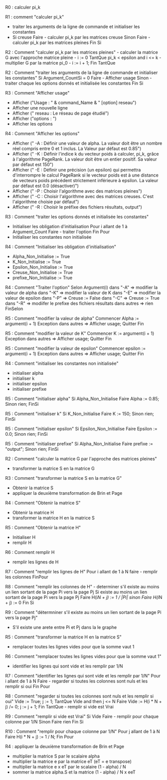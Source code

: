 R0 : calculer pi_k

R1 : comment "calculer pi_k"
 -  traiter les arguments de la ligne de commande et initialiser les constantes
 -  Si creuse Faire
        - calculer pi_k par les matrices creuse
    Sinon Faire
        - calculer pi_k par les matrices pleines
    Fin Si

R2 : Comment "calculer pi_k par les matrices pleines"
        - calculer la matrice G avec l'approche matrice pleine
        - i := 0
        TantQue pi_k < epsilon and i <= k
                - multiplier G par la matrice pi_0
                - i := i + 1;
        Fin TantQue

R2 : Comment "traiter les arguments de la ligne de commande et initialiser les constantes"
    Si Argument_CountSi = 0 Faire
        - Afficher usage
    Sinon
        - traiter chaque les options donnés et initialisée les constantes
    Fin Si

R3 : Comment "Afficher usage"
 -  Afficher ("Usage : " & command_Name & " [option] reseau")
 -  Afficher une nouvelle ligne
 -  Afficher ("    reseau : Le réseau de page étudié")
 -  Afficher ("options : ")
 -  Afficher les options

R4 : Comment "Afficher les options"
 -  Afficher (" -A <valeur> : Définir une valeur de alpha. La valeur doit être un nombre réel compris entre 0 et 1 inclus. La Valeur par défaut est 0.85")
 -  Afficher (" -K <valeur> : Définir l'indice k du vecteur poids à calculer, pi_k, grâce à l'algorithme PageRank. La valeur doit être un entier positif. Sa valeur par défaut est 150")
 -  Afficher (" -E <valeur> : Définir une précision (un epsilon) qui permettra d'interrompre le calcul PageRank si le vecteur poids est à une distance de vecteurs poids précédent strictement inférieure à epsilon. La valeur par défaut est 0.0 (désactiver)")
 -  Afficher (" -P          : Choisir l'algorithme avec des matrices pleines")
 -  Afficher (" -C          : Choisir l'algorithme avec des matrices creuses. C'est l'algorithme choisie par défaut")
 -  Afficher (" -R <prefixe>: Choisir le préfixe des fichiers résultats, output")

R3 : Comment "traiter les options donnés et initialisée les constantes"
 -  Initialiser les obligation d'initialisation
    Pour i allant de 1 à Argument_Count Faire
        - traiter l'option
    Fin Pour
 -  Initialiser les constantes non initialisée

R4 : Comment "Initialiser les obligation d'initialisation"
 -  Alpha_Non_Initialise := True
 -  K_Non_Initialise := True
 -  Epsilon_Non_Initialise := True
 -  Creuse_Non_Initialise := True
 -  prefixe_Non_Initialise := True

R4 : Comment "Traiter l'option"
    Selon Argument(i)
        dans "-A" => modifier la valeur de alpha
        dans "-K" => modifier la valeur de K
        dans "-E" => modifier la valeur de epsilon
        dans "-P" => Creuse := False
        dans "-C" => Creuse := True
        dans "-R" => modiifer le prefixe des fichiers résultats
        dans autres => rien
    FinSelon

R5 : Comment "modifier la valeur de alpha"
    Commencer
        Alpha := argument(i + 1)
    Exception
        dans autres => Afficher usage; Quitter
    Fin


R5 : Comment "modifier la valeur de K"
    Commencer
        K := argument(i + 1)
    Exception
        dans autres => Afficher usage; Quitter
    Fin

R5 : Comment "modifier la valeur de epsilon"
    Commencer
        epsilon := argument(i + 1)
    Exception
        dans autres => Afficher usage; Quitter
    Fin

R4 : Comment "initialiser les constantes non initialisée"
 -  initialiser alpha
 -  initialiser k
 -  initialiser epsilon
 -  initialiser prefixe

R5 : Comment "initialiser alpha"
    Si Alpha_Non_Initialise Faire
        Alpha := 0.85;
    Sinon
        rien;
    FinSi

R5 : Comment "initialiser k"
    Si K_Non_Initialise Faire
        K := 150;
    Sinon
        rien;
    FinSi

R5 : Comment "initialiser epsilon"
    Si Epsilon_Non_Initialise Faire
        Epsilon := 0.0;
    Sinon
        rien;
    FinSi

R5 : Comment "initialiser prefixe"
    Si Alpha_Non_Initialise Faire
        prefixe := "output";
    Sinon
        rien;
    FinSi

R2 : Comment "calculer la matrice G par l'approche des matrices pleines"
 -  transformer la matrice S en la matrice G

R3 : Comment "transformer la matrice S en la matrice G"
 -  Obtenir la matrice S
 -  appliquer la deuxième transformation de Brin et Page

R4 : Comment "Obtenir la matrice S"
 -  Obtenir la matrice H
 -  transformer la matrice H en la matrice S

R5 : Comment "Obtenir la matrice H"
 -  Initialiser H
 -  remplir H
 
R6 : Comment remplir H
 -  remplir les lignes de H

R7 : Comment "remplir les lignes de H"
    Pour i allant de 1 à N faire
        - remplir les colonnes
    FinPour


R8 : Comment "remplir les colonnes de H"
    - determiner s'il existe au moins un lien sortant de la page Pi vers la page Pj
    Si existe au moins un lien sortant de la page Pi vers la page Pj Faire
        H(i*N + j) := 1 / |Pi|
    sinon Faire
        H(i*N + j) := 0
    Fin Si

R9 : Comment "détermniner s'il existe au moins un lien sortant de la page Pi vers la page Pj"
 -  S'il existe une arete entre Pi et Pj dans la le graphe


R5 : Comment "transformer la matrice H en la matrice S"
 -  remplacer toutes les lignes vides pour que la somme vaut 1

R6 : Comment "remplacer toutes les lignes vides pour que la somme vaut 1"
 - identifier les lignes qui sont vide et les remplir par 1/N

R7 : Comment "identifier les lignes qui sont vide et les remplir par 1/N"
    Pour i allant de 1 à N Faire
        - regarder si toutes les colonnes sont nuls et les remplir si oui
    Fin Pour

R8 : Comment "regarder si toutes les colonnes sont nuls et les remplir si oui"
    Vide := True;
    j := 1;
    TantQue Vide and then j <= N Faire
        Vide := H(i * N + j) /= 0;
        j := j + 1;
    Fin TantQue
    - remplir si vide est Vrai

R9 : Comment "remplir si vide est Vrai"
    Si Vide Faire
        - remplir pour chaque colonne par 1/N
    Sinon Faire
        rien 
    Fin Si

R10 : Comment "remplir pour chaque colonne par 1/N"
    Pour j allant de 1 à N Faire
        H(i * N + j) := 1 / N;
    Fin Pour

R4 : appliquer la deuxième transformation de Brin et Page
 -  multiplier la matrice S par le scalaire alpha
 -  multiplier la matrice e par la matrice eT (eT = e transpose)
 -  multiplier la matrice e x eT par le scalaire (1 - alpha) / N 
 -  sommer la matrice alpha.S et la matrice (1 - alpha) / N x eeT
